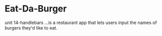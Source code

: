 # Eat-Da-Burger
unit 14-handlebars ...is a restaurant app that lets users input the names of burgers they'd like to eat.


